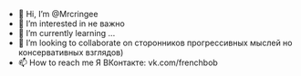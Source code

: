 - 👋 Hi, I’m @Mrcringee
- 👀 I’m interested in не важно
- 🌱 I’m currently learning ...
- 💞️ I’m looking to collaborate on сторонников прогрессивных мыслей но консервативных взглядов) 
- 📫 How to reach me Я ВКонтакте: vk.com/frenchbob
<!---Mrcringee
Mrcringee/Mrcringee is a ✨ special ✨ repository because its `README.md` (this file) appears on your GitHub profile.
You can click the Preview link to take a look at your changes.
--->
